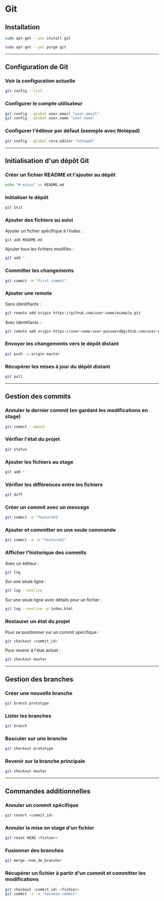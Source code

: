 
# Git

## Installation

```bash
sudo apt-get --yes install git
```

```bash
sudo apt-get --yes purge git
```

---

## Configuration de Git

### Voir la configuration actuelle

```bash
git config --list
```

### Configurer le compte utilisateur

```bash
git config --global user.email "user_email"
git config --global user.name "user_name"
```

### Configurer l'éditeur par défaut (exemple avec Notepad)

```bash
git config --global core.editor "notepad"
```

---

## Initialisation d'un dépôt Git

### Créer un fichier README et l'ajouter au dépôt

```bash
echo "# essai" >> README.md
```

### Initialiser le dépôt

```bash
git init
```

### Ajouter des fichiers au suivi

Ajouter un fichier spécifique à l'index :

```bash
git add README.md
```

Ajouter tous les fichiers modifiés :

```bash
git add *
```

### Committer les changements

```bash
git commit -m "first commit"
```

### Ajouter une remote

Sans identifiants :

```bash
git remote add origin https://github.com/user-name/example.git
```

Avec identifiants :

```bash
git remote add origin https://user-name:user-password@github.com/user-name/example.git
```

### Envoyer les changements vers le dépôt distant

```bash
git push -u origin master
```

### Récupérer les mises à jour du dépôt distant

```bash
git pull
```

---

## Gestion des commits

### Annuler le dernier commit (en gardant les modifications en stage)

```bash
git commit --amend
```

### Vérifier l'état du projet

```bash
git status
```

### Ajouter les fichiers au stage

```bash
git add *
```

### Vérifier les différences entre les fichiers

```bash
git diff
```

### Créer un commit avec un message

```bash
git commit -m "feature01"
```

### Ajouter et committer en une seule commande

```bash
git commit -a -m "feature01"
```

### Afficher l'historique des commits

Avec un éditeur :

```bash
git log
```

Sur une seule ligne :

```bash
git log --oneline
```

Sur une seule ligne avec détails pour un fichier :

```bash
git log --oneline -p index.html
```

### Restaurer un état du projet

Pour se positionner sur un commit spécifique :

```bash
git checkout <commit_id>
```

Pour revenir à l'état actuel :

```bash
git checkout master
```

---

## Gestion des branches

### Créer une nouvelle branche

```bash
git branch prototype
```

### Lister les branches

```bash
git branch
```

### Basculer sur une branche

```bash
git checkout prototype
```

### Revenir sur la branche principale

```bash
git checkout master
```

---

## Commandes additionnelles

### Annuler un commit spécifique

```bash
git revert <commit_id>
```

### Annuler la mise en stage d'un fichier

```bash
git reset HEAD <fichier>
```

### Fusionner des branches

```bash
git merge <nom_de_branche>
```

### Récupérer un fichier à partir d'un commit et committer les modifications

```bash
git checkout <commit_id> <fichier>
git commit -a -m "nouveau commit"
```
